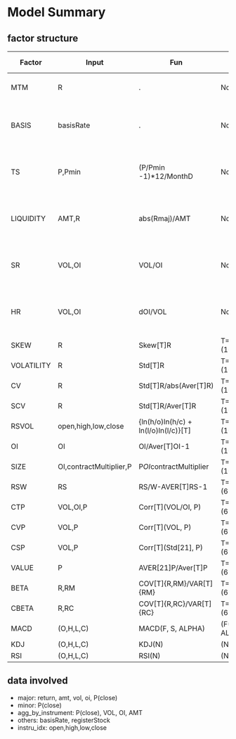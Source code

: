 # Model Summary

## factor structure

| Factor     | Input                   | Fun                                  | Parameters              | Derived                                                               | Moving Average |
|------------|-------------------------|--------------------------------------|-------------------------|-----------------------------------------------------------------------|----------------|
| MTM        | R                       | .                                    | None                    | Sum[T]X, Sum[T]X/Std[T]X, T=(21,63,126,189,252)                       | (5,10,15)      |
| BASIS      | basisRate               | .                                    | None                    | Aver[T]X, X - Aver[T]X, T=(21,63,126,189,252), X - X[L] L=(21,63,252) | (5,10,15)      |
| TS         | P,Pmin                  | (P/Pmin -1)*12/MonthD                | None                    | Aver[T]X, X - Aver[T]X, T=(21,63,126,189,252), X - X[L] L=(21,63,252) | (5,10,15)      |
| LIQUIDITY  | AMT,R                   | abs(Rmaj)/AMT                        | None                    | Aver[T]X, X - Aver[T]X, T=(21,63,126,189,252), X - X[L] L=(21,63,252) | (5,10,15)      |
| SR         | VOL,OI                  | VOL/OI                               | None                    | Aver[T]X, X - Aver[T]X, T=(21,63,126,189,252), X - X[L] L=(21,63,252) | (5,10,15)      |
| HR         | VOL,OI                  | dOI/VOL                              | None                    | Aver[T]X, X - Aver[T]X, T=(21,63,126,189,252), X - X[L] L=(21,63,252) | (5,10,15)      |
| SKEW       | R                       | Skew[T]R                             | T=(10,21,63,126,252)    | X - X[L] L=(21,63,252)                                                | (5,10,15)      |
| VOLATILITY | R                       | Std[T]R                              | T=(10,21,63,126,252)    | X - X[L] L=(21,63,252)                                                | (5,10,15)      |
| CV         | R                       | Std[T]R/abs(Aver[T]R)                | T=(10,21,63,126,252)    | X - X[L] L=(21,63,252)                                                | (5,10,15)      |
| SCV        | R                       | Std[T]R/Aver[T]R                     | T=(10,21,63,126,252)    | X - X[L] L=(21,63,252)                                                | (5,10,15)      |
| RSVOL      | open,high,low,close     | {ln(h/o)ln(h/c) + ln(l/o)ln(l/c)}[T] | T=(10,21,63,126,252)    | X - X[L] L=(21,63,252)                                                | (5,10,15)      |
| OI         | OI                      | OI/Aver[T]OI-1                       | T=(10,21,63,126,252)    | X - X[L] L=(21,63,252)                                                | (5,10,15)      |
| SIZE       | OI,contractMultiplier,P | P*OI*contractMultiplier              | T=(10,21,63,126,252)    | X - X[L] L=(21,63,252)                                                | (5,10,15)      |
| RSW        | RS                      | RS/W-AVER[T]RS-1                     | T=(63,126,189,252)      | X - X[L] L=(21,63,252)                                                | (5,10,15)      |
| CTP        | VOL,OI,P                | Corr[T](VOL/OI, P)                   | T=(63,126,189,252)      | X - X[L] L=(21,63,252)                                                | (5,10,15)      |
| CVP        | VOL,P                   | Corr[T](VOL, P)                      | T=(63,126,189,252)      | X - X[L] L=(21,63,252)                                                | (5,10,15)      |
| CSP        | VOL,P                   | Corr[T](Std[21], P)                  | T=(63,126,189,252)      | X - X[L] L=(21,63,252)                                                | (5,10,15)      |
| VALUE      | P                       | AVER[21]P/Aver[T]P                   | T=(63,126,252,504)      | X - X[L] L=(21,63,252)                                                | (5,10,15)      |
| BETA       | R,RM                    | COV[T]{R,RM}/VAR[T]{RM}              | T=(63,126,252,504)      | X - X[L] L=(21,63,252)                                                | (5,10,15)      |
| CBETA      | R,RC                    | COV[T]{R,RC}/VAR[T]{RC}              | T=(63,126,252,504)      | X - X[L] L=(21,63,252)                                                | (5,10,15)      |
| MACD       | (O,H,L,C)               | MACD(F, S, ALPHA)                    | (F=10, S=21, ALPHA=0.2) |                                                                       | (5,10,15)      |
| KDJ        | (O,H,L,C)               | KDJ(N)                               | (N=10, 15)              |                                                                       | (5,10,15)      |
| RSI        | (O,H,L,C)               | RSI(N)                               | (N=10, 15)              |                                                                       | (5,10,15)      |

## data involved

+ major: return, amt, vol, oi, P(close)
+ minor: P(close)
+ agg_by_instrument: P(close), VOL, OI, AMT
+ others: basisRate, registerStock
+ instru_idx: open,high,low,close
